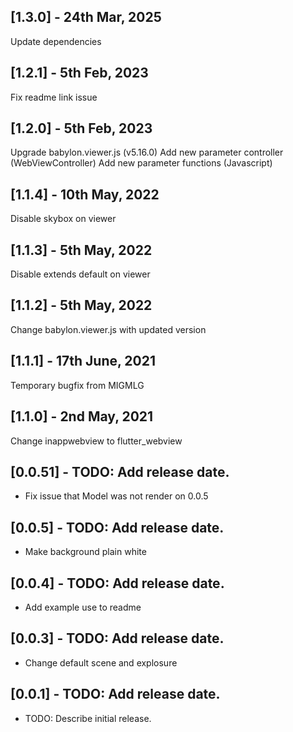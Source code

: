 ## [1.3.0] - 24th Mar, 2025
Update dependencies

## [1.2.1] - 5th Feb, 2023
Fix readme link issue

## [1.2.0] - 5th Feb, 2023
Upgrade babylon.viewer.js (v5.16.0)
Add new parameter controller (WebViewController)
Add new parameter functions (Javascript)

## [1.1.4] - 10th May, 2022
Disable skybox on viewer

## [1.1.3] - 5th May, 2022
Disable extends default on viewer

## [1.1.2] - 5th May, 2022
Change babylon.viewer.js with updated version

## [1.1.1] - 17th June, 2021
Temporary bugfix from MIGMLG

## [1.1.0] - 2nd May, 2021
Change inappwebview to flutter_webview 

## [0.0.51] - TODO: Add release date.

* Fix issue that Model was not render on 0.0.5

## [0.0.5] - TODO: Add release date.

* Make background plain white

## [0.0.4] - TODO: Add release date.

* Add example use to readme

## [0.0.3] - TODO: Add release date.

* Change default scene and explosure

## [0.0.1] - TODO: Add release date.

* TODO: Describe initial release.
